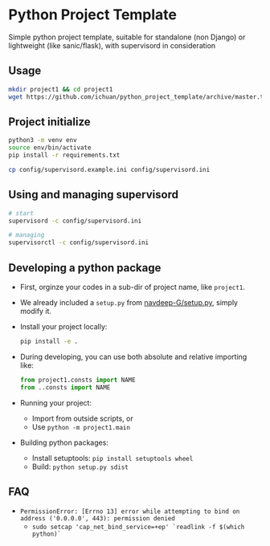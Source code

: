 # Python Project Template
Simple python project template, suitable for standalone (non Django) or lightweight (like sanic/flask), with supervisord in consideration

## Usage

```sh
mkdir project1 && cd project1
wget https://github.com/ichuan/python_project_template/archive/master.tar.gz -O - | tar --strip-components 1  -xf -
```


## Project initialize

```sh
python3 -m venv env
source env/bin/activate
pip install -r requirements.txt

cp config/supervisord.example.ini config/supervisord.ini
```


## Using and managing supervisord

```sh
# start
supervisord -c config/supervisord.ini

# managing
supervisorctl -c config/supervisord.ini
```


## Developing a python package

- First, orginze your codes in a sub-dir of project name, like `project1`.
- We already included a `setup.py` from [navdeep-G/setup.py](https://github.com/navdeep-G/setup.py), simply modify it.
- Install your project locally:

    ```sh
    pip install -e .
    ```

- During developing, you can use both absolute and relative importing like:

    ```python
    from project1.consts import NAME
    from ..consts import NAME
    ```

- Running your project:
  - Import from outside scripts, or
  - Use `python -m project1.main`

- Building python packages:
  - Install setuptools: `pip install setuptools wheel`
  - Build: `python setup.py sdist`


## FAQ
- `PermissionError: [Errno 13] error while attempting to bind on address ('0.0.0.0', 443): permission denied`
  - ```sudo setcap 'cap_net_bind_service=+ep' `readlink -f $(which python)` ```

